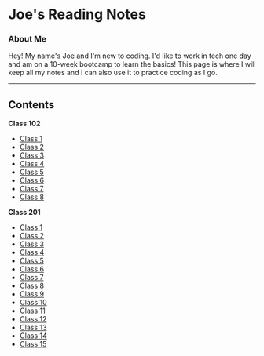 # Joe's Reading Notes
### About Me
Hey! My name's Joe and I'm new to coding. I'd like to work in tech one day and am on a 10-week bootcamp to learn the basics! This page is where I will keep all my notes and I can also use it to practice coding as I go.
***
## Contents  
**Class 102**
- [Class 1](102/class-01.md)
- [Class 2](102/class-02.md)
- [Class 3](102/class-03.md)
- [Class 4](102/class-04.md)
- [Class 5](102/class-05.md)
- [Class 6](102/class-06.md)
- [Class 7](102/class-07.md)
- [Class 8](102/class-08.md)

**Class 201**
- [Class 1](201/class-01.md)
- [Class 2](201/class-02.md)
- [Class 3](201/class-03.md)
- [Class 4](201/class-04.md)
- [Class 5](201/class-05.md)
- [Class 6](201/class-07.md)
- [Class 7](201/class-07.md)
- [Class 8](201/class-08.md)
- [Class 9](201/class-09.md)
- [Class 10](201/class-10.md)
- [Class 11](201/class-11.md)
- [Class 12](201/class-12.md)
- [Class 13](201/class-13.md)
- [Class 14](201/class-14.md)
- [Class 15](201/class-15.md)